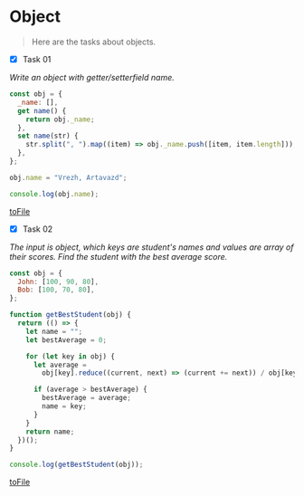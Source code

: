 # Object

> Here are the tasks about objects.

- [x] Task 01

_Write an object with getter/setterfield name._

```Javascript
const obj = {
  _name: [],
  get name() {
    return obj._name;
  },
  set name(str) {
    str.split(", ").map((item) => obj._name.push([item, item.length]));
  },
};

obj.name = "Vrezh, Artavazd";

console.log(obj.name);
```
[toFile](https://github.com/Vahan11/first_repo/blob/main/lesson-13-17-05-2021/object/task-01-getter-setter.js)

- [x] Task 02

_The input is object, which keys are student's names and values are array of their scores. Find the student with the best average score._

```Javascript
const obj = {
  John: [100, 90, 80],
  Bob: [100, 70, 80],
};

function getBestStudent(obj) {
  return (() => {
    let name = "";
    let bestAverage = 0;

    for (let key in obj) {
      let average =
        obj[key].reduce((current, next) => (current += next)) / obj[key].length;

      if (average > bestAverage) {
        bestAverage = average;
        name = key;
      }
    }
    return name;
  })();
}

console.log(getBestStudent(obj));
```
[toFile](https://github.com/Vahan11/first_repo/blob/main/lesson-13-17-05-2021/object/task-02-best-student.js)